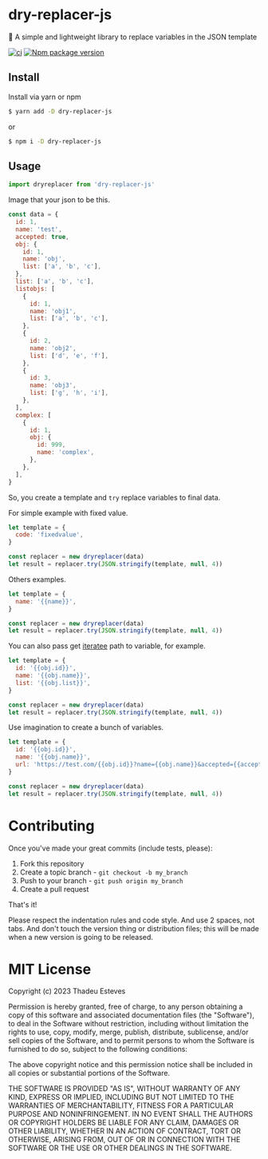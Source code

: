 # dry-replacer-js

🐍 A simple and lightweight library to replace variables in the JSON template  

[![ci](https://github.com/thadeu/dry-replacer-js/actions/workflows/ci.yml/badge.svg?branch=main)](https://github.com/thadeu/dry-replacer-js/actions/workflows/ci.yml)
[![Npm package version](https://badgen.net/npm/v/@thadeu/dry-replacer-js)](https://www.npmjs.com/package/@thadeu/dry-replacer-js)

## Install

Install via yarn or npm

```bash
$ yarn add -D dry-replacer-js
```

or

```bash
$ npm i -D dry-replacer-js
```

## Usage

```js
import dryreplacer from 'dry-replacer-js'
```

Image that your json to be this.

```js
const data = {
  id: 1,
  name: 'test',
  accepted: true,
  obj: {
    id: 1,
    name: 'obj',
    list: ['a', 'b', 'c'],
  },
  list: ['a', 'b', 'c'],
  listobjs: [
    {
      id: 1,
      name: 'obj1',
      list: ['a', 'b', 'c'],
    },
    {
      id: 2,
      name: 'obj2',
      list: ['d', 'e', 'f'],
    },
    {
      id: 3,
      name: 'obj3',
      list: ['g', 'h', 'i'],
    },
  ],
  complex: [
    {
      id: 1,
      obj: {
        id: 999,
        name: 'complex',
      },
    },
  ],
}
```

So, you create a template and `try` replace variables to final data.

For simple example with fixed value.

```js
let template = {
  code: 'fixedvalue',
}

const replacer = new dryreplacer(data)
let result = replacer.try(JSON.stringify(template, null, 4))
```

Others examples.

```js
let template = {
  name: '{{name}}',
}

const replacer = new dryreplacer(data)
let result = replacer.try(JSON.stringify(template, null, 4))
```

You can also pass get [iteratee](https://lodash.com/docs/4.17.15#get) path to variable, for example.

```js
let template = {
  id: '{{obj.id}}',
  name: '{{obj.name}}',
  list: '{{obj.list}}',
}

const replacer = new dryreplacer(data)
let result = replacer.try(JSON.stringify(template, null, 4))
```

Use imagination to create a bunch of variables.

```js
let template = {
  id: '{{obj.id}}',
  name: '{{obj.name}}',
  url: 'https://test.com/{{obj.id}}?name={{obj.name}}&accepted={{accepted}}',
}

const replacer = new dryreplacer(data)
let result = replacer.try(JSON.stringify(template, null, 4))
```

# Contributing

Once you've made your great commits (include tests, please):

1. Fork this repository
2. Create a topic branch - `git checkout -b my_branch`
3. Push to your branch - `git push origin my_branch`
4. Create a pull request

That's it!

Please respect the indentation rules and code style. And use 2 spaces, not tabs. And don't touch the version thing or distribution files; this will be made when a new version is going to be released.

# MIT License

Copyright (c) 2023 Thadeu Esteves

Permission is hereby granted, free of charge, to any person obtaining a copy
of this software and associated documentation files (the "Software"), to deal
in the Software without restriction, including without limitation the rights
to use, copy, modify, merge, publish, distribute, sublicense, and/or sell
copies of the Software, and to permit persons to whom the Software is
furnished to do so, subject to the following conditions:

The above copyright notice and this permission notice shall be included in all
copies or substantial portions of the Software.

THE SOFTWARE IS PROVIDED "AS IS", WITHOUT WARRANTY OF ANY KIND, EXPRESS OR
IMPLIED, INCLUDING BUT NOT LIMITED TO THE WARRANTIES OF MERCHANTABILITY,
FITNESS FOR A PARTICULAR PURPOSE AND NONINFRINGEMENT. IN NO EVENT SHALL THE
AUTHORS OR COPYRIGHT HOLDERS BE LIABLE FOR ANY CLAIM, DAMAGES OR OTHER
LIABILITY, WHETHER IN AN ACTION OF CONTRACT, TORT OR OTHERWISE, ARISING FROM,
OUT OF OR IN CONNECTION WITH THE SOFTWARE OR THE USE OR OTHER DEALINGS IN THE
SOFTWARE.
